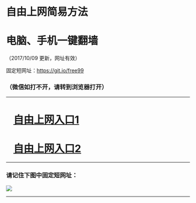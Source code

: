 ﻿# 自由上网简易方法

# 电脑、手机一键翻墙

（2017/10/09 更新，网址有效）

固定短网址：https://git.io/free99

### （微信如打不开，请转到浏览器打开）


***





# &nbsp;&nbsp; <a href="http://ft161286949.fwq-tz-1001.info/fwqtz01.html?t=10090019972 " target="_blank">自由上网入口1</a>
# &nbsp;&nbsp; <a href="http://ft3039528427.fwq-tz-1002.info/fwqtz02.html?t=100900129532 " target="_blank">自由上网入口2</a>
***

### 请记住下图中固定短网址：

<img src="https://s3-us-west-2.amazonaws.com/fwq-1001/yjfq-20170905okok.png" /> 


***

